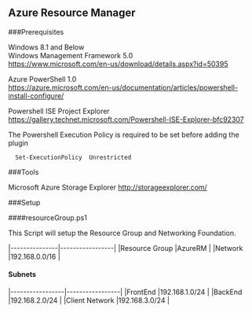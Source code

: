 ## Azure Resource Manager 

###Prerequisites

Windows 8.1 and Below   
Windows Management Framework 5.0   
https://www.microsoft.com/en-us/download/details.aspx?id=50395


Azure PowerShell 1.0   
https://azure.microsoft.com/en-us/documentation/articles/powershell-install-configure/

Powershell ISE Project Explorer    
https://gallery.technet.microsoft.com/Powershell-ISE-Explorer-bfc92307

The Powershell Execution Policy is required to be set before adding the plugin

````
  Set-ExecutionPolicy  Unrestricted
````
###Tools

Microsoft Azure Storage Explorer
http://storageexplorer.com/

###Setup 

####resourceGroup.ps1

This Script will setup the Resource Group and Networking Foundation.

|---------------|-----------------|
|Resource Group |AzureRM          |
|Network        |192.168.0.0/16   |

#### Subnets

|-----------------|-----------------|
|FrontEnd         |192.168.1.0/24   |
|BackEnd          |192.168.2.0/24   |
|Client Network   |192.168.3.0/24   |


